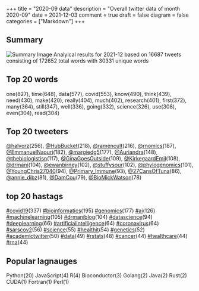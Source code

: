 +++
title = "2020-09 data"
description = "Overall twitter data of month 2020-09"
date = 2021-12-03
comment = true
draft = false
diagram = false
categories = ["Markdown"]
+++

## Summary
![Summary Image](/images/wordcloud/2020-09.png "Summary Image")
Analyical results for 2021-12 based on 16687 tweets consisting of 172652 total words with 30331 unique words


## Top 20 words
one(827), time(648), data(577), covid(553), know(490), think(439), need(430), make(420), really(404), much(402), research(401), first(372), many(364), still(347), well(336), going(332), science(326), use(308), even(304), read(304)

## Top 20 tweeters
[@halvorz](https://twitter.com/halvorz)(256), [@HubBucket](https://twitter.com/HubBucket)(218), [@ramencult](https://twitter.com/ramencult)(216), [@rnomics](https://twitter.com/rnomics)(187), [@EmmanuelNaouri](https://twitter.com/EmmanuelNaouri)(182), [@margiedg5](https://twitter.com/margiedg5)(177), [@Auriandra](https://twitter.com/Auriandra)(148), [@thebiologistisn](https://twitter.com/thebiologistisn)(117), [@GinaGoesOutside](https://twitter.com/GinaGoesOutside)(109), [@KirkegaardEmil](https://twitter.com/KirkegaardEmil)(108), [@drmani](https://twitter.com/drmani)(104), [@ewanbirney](https://twitter.com/ewanbirney)(102), [@stuffysour](https://twitter.com/stuffysour)(102), [@phylogenomics](https://twitter.com/phylogenomics)(101), [@YoungChris27040](https://twitter.com/YoungChris27040)(94), [@Primary_Immune](https://twitter.com/Primary_Immune)(93), [@27CansOfTuna](https://twitter.com/27CansOfTuna)(86), [@annie_dibz](https://twitter.com/annie_dibz)(81), [@DamCou](https://twitter.com/DamCou)(79), [@BioMickWatson](https://twitter.com/BioMickWatson)(78)

## top 20 hastags
[#covid19](https://twitter.com/hashtag/covid19)(337) [#bioinformatics](https://twitter.com/hashtag/bioinformatics)(195) [#genomics](https://twitter.com/hashtag/genomics)(177) [#ai](https://twitter.com/hashtag/ai)(126) [#machinelearning](https://twitter.com/hashtag/machinelearning)(105) [#drmaniblog](https://twitter.com/hashtag/drmaniblog)(104) [#datascience](https://twitter.com/hashtag/datascience)(94) [#deeplearning](https://twitter.com/hashtag/deeplearning)(66) [#artificialintelligence](https://twitter.com/hashtag/artificialintelligence)(64) [#coronavirus](https://twitter.com/hashtag/coronavirus)(64) [#sarscov2](https://twitter.com/hashtag/sarscov2)(56) [#science](https://twitter.com/hashtag/science)(55) [#healthit](https://twitter.com/hashtag/healthit)(54) [#genetics](https://twitter.com/hashtag/genetics)(52) [#academictwitter](https://twitter.com/hashtag/academictwitter)(50) [#data](https://twitter.com/hashtag/data)(49) [#rstats](https://twitter.com/hashtag/rstats)(48) [#cancer](https://twitter.com/hashtag/cancer)(44) [#healthcare](https://twitter.com/hashtag/healthcare)(44) [#rna](https://twitter.com/hashtag/rna)(44)

## Popular lagnauges
Python(20) JavaScript(4) R(4) Bioconductor(3) Golang(2) Java(2) Rust(2) CUDA(1) Fortran(1) Perl(1)
